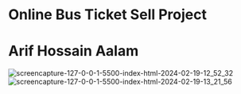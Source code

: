 # Online Bus Ticket Sell Project 
# Arif Hossain Aalam
![screencapture-127-0-0-1-5500-index-html-2024-02-19-12_52_32](https://github.com/ASLAM-stack/Online-Bus_Ticket/assets/60338942/e2ddd5dc-485d-4c6f-b849-a522f9467a15)
![screencapture-127-0-0-1-5500-index-html-2024-02-19-13_21_56](https://github.com/ASLAM-stack/Online-Bus_Ticket/assets/60338942/6bc1ed36-e249-4c71-ac1f-bf9631605f91)